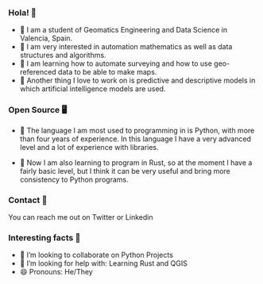 ### Hola! 👋
  
  - 🎲 I am a student of Geomatics Engineering and Data Science in Valencia, Spain.
  - 🎲 I am very interested in automation mathematics as well as data structures and algorithms. 
  - 🎲 I am learning how to automate surveying and how to use geo-referenced data to be able to make maps.
  - 🎲 Another thing I love to work on is predictive and descriptive models in which artificial intelligence models are used.

### Open Source 🖥️

  - 🤖 The language I am most used to programming in is Python, with more than four years of experience. 
     In this language I have a very advanced level and a lot of experience with libraries.
     
  - 🤖 Now I am also learning to program in Rust, so at the moment I have a fairly basic level, 
     but I think it can be very useful and bring more consistency to Python programs.

### Contact 📲

  You can reach me out on Twitter or Linkedin
  
### Interesting facts 📖


  - 👯 I’m looking to collaborate on Python Projects
  - 🤔 I’m looking for help with: Learning Rust and QGIS
  - 😄 Pronouns: He/They
